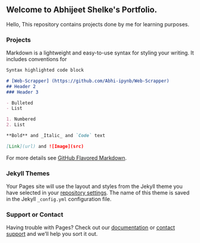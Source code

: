 ## Welcome to Abhijeet Shelke's Portfolio.

Hello, This repository contains projects done by me for learning purposes.

### Projects

Markdown is a lightweight and easy-to-use syntax for styling your writing. It includes conventions for

```markdown
Syntax highlighted code block

# [Web-Scrapper] (https://github.com/Abhi-ipynb/Web-Scrapper)
## Header 2
### Header 3

- Bulleted
- List

1. Numbered
2. List

**Bold** and _Italic_ and `Code` text

[Link](url) and ![Image](src)
```

For more details see [GitHub Flavored Markdown](https://guides.github.com/features/mastering-markdown/).

### Jekyll Themes

Your Pages site will use the layout and styles from the Jekyll theme you have selected in your [repository settings](https://github.com/Abhi-ipynb/Abhi-ipynb/settings). The name of this theme is saved in the Jekyll `_config.yml` configuration file.

### Support or Contact

Having trouble with Pages? Check out our [documentation](https://docs.github.com/categories/github-pages-basics/) or [contact support](https://github.com/contact) and we’ll help you sort it out.

